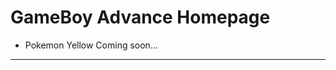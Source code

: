 # GameBoy Advance Homepage

- Pokemon Yellow Coming soon...

***
<!-- Return to: [[Homepage]](/index) - [[Games]](/Games/Home) -->